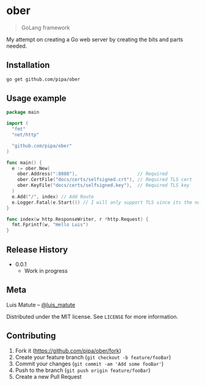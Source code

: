 # ober
> GoLang framework

<!-- [![NPM Version][npm-image]][npm-url]
[![Build Status][travis-image]][travis-url]
[![Downloads Stats][npm-downloads]][npm-url] -->

My attempt on creating a Go web server by creating the bits and parts needed.

<!-- ![](header.png) -->

## Installation

```sh
go get github.com/pipa/ober
```

## Usage example

```Go
package main

import (
  "fmt"
  "net/http"

  "github.com/pipa/ober"
)

func main() {
  e := ober.New(
    ober.Address(":8888"),                      // Required
    ober.CertFile("docs/certs/selfsigned.crt"), // Required TLS cert
    ober.KeyFile("docs/certs/selfsigned.key"),  // Required TLS key
  )
  e.Add("/", index) // Add Route
  e.Logger.Fatal(e.Start()) // I will only support TLS since its the norm nowadays
}

func index(w http.ResponseWriter, r *http.Request) {
  fmt.Fprintf(w, "Hello Luis")
}
```

## Release History

* 0.0.1
    * Work in progress

## Meta

Luis Matute – [@luis_matute](https://twitter.com/luis_matute)

Distributed under the MIT license. See ``LICENSE`` for more information.


## Contributing

1. Fork it (<https://github.com/pipa/ober/fork>)
2. Create your feature branch (`git checkout -b feature/fooBar`)
3. Commit your changes (`git commit -am 'Add some fooBar'`)
4. Push to the branch (`git push origin feature/fooBar`)
5. Create a new Pull Request

<!-- Markdown link & img dfn's -->
[npm-image]: https://img.shields.io/npm/v/datadog-metrics.svg?style=flat-square
[npm-url]: https://npmjs.org/package/datadog-metrics
[npm-downloads]: https://img.shields.io/npm/dm/datadog-metrics.svg?style=flat-square
[travis-image]: https://img.shields.io/travis/dbader/node-datadog-metrics/master.svg?style=flat-square
[travis-url]: https://travis-ci.org/dbader/node-datadog-metrics
[wiki]: https://github.com/yourname/yourproject/wiki
